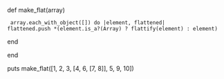 

def make_flat(array)

     array.each_with_object([]) do |element, flattened|
    flattened.push *(element.is_a?(Array) ? flattify(element) : element)
    
  end
  
end

puts make_flat([1, 2, 3, [4, 6, [7, 8]], 5, 9, 10])
